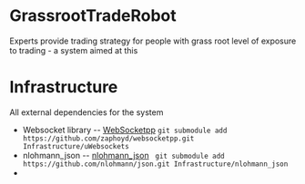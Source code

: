 # GrassrootTradeRobot
Experts provide trading strategy for people with grass root level of exposure to trading - a system aimed at this



# Infrastructure
All external dependencies for the system

* Websocket library -- [WebSocketpp](https://github.com/zaphoyd/websocketpp.git)
```git submodule add https://github.com/zaphoyd/websocketpp.git Infrastructure/uWebsockets```
* nlohmann_json -- [nlohmann_json](https://github.com/nlohmann/json.git)
``` git submodule add https://github.com/nlohmann/json.git Infrastructure/nlohmann_json```
* 